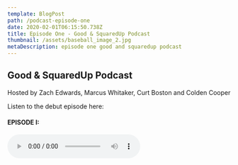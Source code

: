 ```yaml
---
template: BlogPost
path: /podcast-episode-one
date: 2020-02-01T06:15:50.738Z
title: Episode One - Good & SquaredUp Podcast
thumbnail: /assets/baseball_image_2.jpg
metaDescription: episode one good and squaredup podcast
---
```


## Good & SquaredUp Podcast

Hosted by Zach Edwards, Marcus Whitaker, Curt Boston and Colden Cooper

Listen to the debut episode here:

#### EPISODE I:

<audio controls>
  <source src="/assets/good_and_squaredup.mp3" type="audio/mpeg">
</audio>